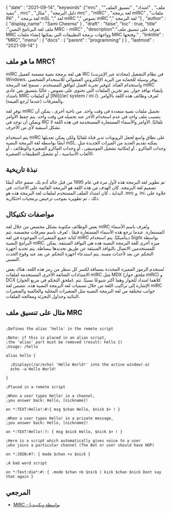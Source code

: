 {
  "date" : "2021-09-14", 
  "keywords" :["mrc" , "ملف" , "امتداد" , "تنسيق الملف" , "تنفيذ mrc" , "دليل البرمجة" , "مثال mrc" , "mIRC" , "لغة برمجة mIRC" , "ملفات INI" , " لغة برمجة mSL "," لغة mIRC "," نصوص mIRC "," لغة البرمجة "] ,
  "author" : {
    "display_name" : "Sami Cheema"
} ,
  "draft" : "false",
  "toc" : true,
  "title" :"ملف لغة البرنامج النصي MRC - mIRC" ,
  "description":"تعرف على تنسيق ملف MRC وواجهات برمجة التطبيقات التي يمكنها إنشاء ملفات MRC وفتحها." ,
  "linktitle" : "MRC",
  "menu" : {
    "docs" : {
      "parent" : "programming"
}
} ,
  "lastmod" : "2021-09-14"
}

## ما هو ملف MRC؟

mIRC هي لغة برمجة نصية مضمنة كعميل IRC (محادثة عبر الإنترنت) في نظام التشغيل Windows. يوفر وسيلة للحماية من البريد الإلكتروني العشوائي للاستخدام الشخصي واستخدام القناة. لتوفير تجربة أفضل لتوافق المستخدم ، تسمح لغة البرمجة mIRC بإنشاء نوافذ حوار. يتم تخزين الملفات التي تحتوي على نصوص ، غالبًا بتنسيق نص عادي بامتداد MRC أو كملفات [INI](/ar/ system / ini /). تُعرف وظائف هذه اللغة بالأوامر والمعرفات (عندما تُرجع القيمة).

توفر لغة mIRC تحميل ملفات نصية متعددة في وقت واحد. من ناحية أخرى ، يمكن أن يتسبب ملف واحد في عدم استخدام الآخر عند تحميله في وقت واحد. يتم حفظ الأوامر ويمكن أن توجد في IRC تلقائيًا. الأوامر والأسماء المستعارة المستخدمة في هذه اللغة لا تشكل أسبقية لأي من الأحرف.

يتم استخدام mIRC على نطاق واسع لجعل الروبوتات تدير قناة تلقائيًا ولكن يمكن تعديلها أيضًا بواسطة لغة البرمجة النصية mSL. يمكنه تقديم العديد من الميزات الجديدة مثل وحدات الماكرو ، أو إمكانية تشغيل الموسيقى ، أو وحدات الماكرو الصغيرة والوظائف ، أو الألعاب الأساسية ، أو تشغيل التطبيقات الصغيرة.


## نبذة تاريخية ##

تم تطوير لغة البرمجة هذه لأول مرة في عام 1995 من قبل خالد آدم بك. صمم خالد أيضًا تصميم لغة البرمجة. كان الهدف من هذه اللغة هو البرمجة القائمة على الأحداث. في البداية ، كان امتداد الملف المستخدم لملفات لغة البرمجة هذه هو .mrc و. ini. علاوة على ذلك ، تم تطويره بموجب ترخيص برمجيات احتكارية.

## مواصفات تكنيكال ##

بعض الوظائف مكتوبة بشكل مخصص من خلال لغة mIRC وتُعرف باسم الأسماء المستعارة. عندما ترجع هذه الأسماء المستعارة قيمًا ، تُعرف باسم معرفات مخصصة. تتم كتابة جميع المتغيرات الموجودة في لغة mIRC ديناميكيًا. يتم استخدام Sigils بواسطة البرامج النصية mIRC. ميزة أخرى للغة البرمجة النصية هذه هي النوافذ المنبثقة. يمكن للمستخدمين الاتصال بالنوافذ المنبثقة عن طريق تحديدها ببساطة. يتم تحديد أجهزة التحكم عن بعد لأحداث معينة. يتم استدعاء أجهزة التحكم عن بعد عند وقوع الحدث النسبي.

تُستخدم الرموز المميزة المحددة بمسافة لكسر كل سطر من رمز هذه اللغة. هناك بعض الامتدادات الشائعة الأخرى المستخدمة لملفات mIRC مثل MDX (ملحق حوار mIRC) و DCX (ملحق التحكم في مربع الحوار). كلاهما امتداد للحوار وهما أكثر شيوعًا نسبيًا. تتم الإشارة إلى تراكيب اللغة من خلال تسميات لغة البرمجة النصية هذه. تتضمن لغة mIRC جوانب مختلفة من لغة البرمجة النصية مثل المتغيرات المحلية والعالمية والمتغيرات الثنائية وجداول التجزئة ومعالجة الملفات.


## مثال على تنسيق ملف MRC ##

```

;Defines the alias 'hello' in the remote script

;Note: if this is placed in an alias script,
;the 'alias' part must be removed (result: hello {)
;Usage: /hello

alias hello {

  ;Displays(/ar/echo) 'Hello World!' into the active window(-a)
  echo -a Hello World!

}

```

```
;Placed in a remote script

;When a user types Hello! in a channel,
;you answer back: Hello, [nickname]!

on *:TEXT:Hello!:#:{ msg $chan Hello, $nick $+ ! }

;When a user types Hello! in a private message,
;you answer back: Hello, [nickname]!

on *:TEXT:Hello!:?: { msg $nick Hello, $nick $+ ! }

;Here is a script which automatically gives voice to a user
;who joins a particular channel (The Bot or user should have HOP)

on *:JOIN:#?: { mode $chan +v $nick }

;A bad word script

on *:Text:die*:#: { .mode $chan +b $nick | kick $chan $nick Dont say that again }

```

## المرجعي ##

* [MIRC - بواسطة ويكيبيديا](https://en.wikipedia.org/wiki/MIRC_scripting_language)



